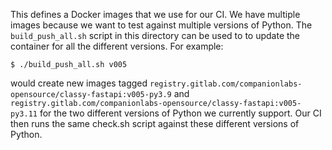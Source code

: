 This defines a Docker images that we use for our CI. We have multiple images because we want to test against multiple
versions of Python. The `build_push_all.sh` script in this directory can be used to to update the container for all the
different versions. For example:

```
$ ./build_push_all.sh v005
```

would create new images tagged `registry.gitlab.com/companionlabs-opensource/classy-fastapi:v005-py3.9` and `registry.gitlab.com/companionlabs-opensource/classy-fastapi:v005-py3.11` for the two different versions of Python we currently support. Our CI then runs the same check.sh script against these different versions of Python.

